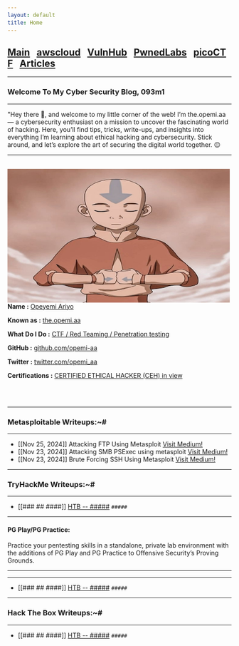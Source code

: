 ```yaml
---
layout: default
title: Home
---
```


<h2 class="mume-header" id="mainindexhtml-nbspnbsp-contactcontacthtml"><a href="/index.html">Main</a>&#xA0;&#xA0;&#xA0;<a href="/posts/awscloud/index.html">awscloud</a>&#xA0;&#xA0;&#xA0;<a href="/posts/VulnHub/index.html">VulnHub</a>&#xA0;&#xA0;&#xA0;<a href="/posts/pwnedlabs/index.html">PwnedLabs</a>&#xA0;&#xA0;&#xA0;<a href="/posts/picoCTF/index.html">picoCTF</a>&#xA0;&#xA0;&#xA0;<a href="/posts/Articles/index.html">Articles</a></h2>

* * *
### Welcome To My Cyber Security Blog, 093m1
* * *

"Hey there 👋, and welcome to my little corner of the web! I’m the.opemi.aa — a cybersecurity enthusiast on a mission to uncover the fascinating world of hacking. Here, you’ll find tips, tricks, write-ups, and insights into everything I’m learning about ethical hacking and cybersecurity. Stick around, and let’s explore the art of securing the digital world together. 😉  

<hr>
<br>
<img style="padding-right: 30px;" align="left"  width="500" height="300" src="images/avatar.jpg">
<br>
<p><strong>Name :</strong> <a href="#">Opeyemi Ariyo</a></p>
<p><strong>Known as :</strong> <a href="#">the.opemi.aa</a></p>
<p><strong>What Do I Do :</strong> <a href="#">CTF / Red Teaming / Penetration testing</a></p>
<p><strong>GitHub :</strong> <a href="https://github.com/opemi-aa/">github.com/opemi-aa</a></p>
<p><strong>Twitter :</strong> <a href="https://x.com/opemi_aa">twitter.com/opemi_aa</a></p>
<p><strong>Certifications :</strong> <a href="#">CERTIFIED ETHICAL HACKER (CEH) in view </a></p>
<br clear="left">
<br clear="left">


* * *
### **Metasploitable Writeups:~#**
* * *

- [[Nov 25, 2024]] Attacking FTP Using Metasploit <a href="https://medium.com/@the.opemi.aa/metasploitable-3-ub1404-attacking-ftp-using-metasploit-8599cce53e6c" target="_blank">Visit Medium!</a>
- [[Nov 23, 2024]] Attacking SMB PSExec using metasploit <a href="https://medium.com/@the.opemi.aa/metasploitable-3-windows-server-2008-attacking-smb-psexec-using-metasploit-cc59ab488c5d" target="_blank">Visit Medium!</a>
- [[Nov 23, 2024]] Brute Forcing SSH Using Metasploit <a href="https://medium.com/@the.opemi.aa/metasploitable-2-brute-forcing-ssh-using-metasploit-8a74356271e6" target="_blank">Visit Medium!</a>



* * *
### **TryHackMe Writeups:~#**
* * *

- [[### ## ####]] [HTB -- #####](#####) `#####`

* * *
<h4 class="mume-header" id="pg">PG Play/PG Practice:</h4>
Practice your pentesting skills in a standalone, private lab environment with the additions of PG Play and PG Practice to Offensive Security’s Proving Grounds. 
<hr>
<hr>

- [[### ## ####]] [HTB -- #####](#####) `#####`

* * *
### **Hack The Box Writeups:~#**
* * *

- [[### ## ####]] [HTB -- #####](#####) `#####`

